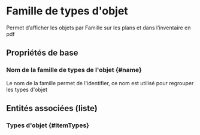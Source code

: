 # Famille de types d'objet

Permet d’afficher les objets par Famille sur les plans et dans l’inventaire en pdf

## Propriétés de base

### Nom de la famille de types de l'objet {#name}
        
Le nom de la famille permet de l'identifier, ce nom est utilisé pour regrouper les types d'objet



## Entités associées (liste)

### Types d'objet {#itemTypes}
        




<!--- THIS FILE IS GENERATED PLEASE DO NOT EDIT IT DIRECTLY --->
